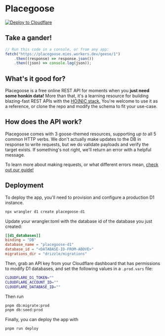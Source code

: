 # Placegoose

[![Deploy to Cloudflare](https://deploy.workers.cloudflare.com/button)](https://deploy.workers.cloudflare.com/?url=https://github.com/fiberplane/create-honc-app/tree/main/examples/uptime-monitor)


## Take a gander!
```typescript
// Run this code in a console, or from any app:
fetch("https://placegoose.mies.workers.dev/geese/1")
    .then((response) => response.json())
    .then((json) => console.log(json));
```

## What's it good for?
Placegoose is a free online REST API for moments when you **just need some honkin data!** More than that, it's a learning resource for building blazing-fast REST APIs with the [HO(N)C stack.](https://honc.dev/#overview) You're welcome to use it as a reference, or clone the repo and modify the schema to fit your use-case.

## How does the API work?
Placegoose comes with 3 goose-themed resources, supporting _up to_ all 5 common HTTP verbs. We don't actually make updates to the DB in response to write requests, but we do validate payloads and verify the target exists. If something's not right, we'll return an error with a helpful message.

To learn more about making requests, or what different errors mean, [check out our guide!](https://placegoose.fp.dev/#guide)

## Deployment
To deploy the app, you'll need to provision and configure a production D1 instance.
```sh
npx wrangler d1 create placegoose-d1
```
Update your wrangler.toml with the database id of the database you just created:
```toml
[[d1_databases]]
binding = "DB"
database_name = "placegoose-d1"
database_id = "<DATABASE-ID-FROM-ABOVE>"
migrations_dir = "drizzle/migrations"
```
Then, grab an API key from your Cloudflare dashboard that has permissions to modify D1 databases, and set the following values in a `.prod.vars` file:
```sh
CLOUDFLARE_D1_TOKEN=""
CLOUDFLARE_ACCOUNT_ID=""
CLOUDFLARE_DATABASE_ID=""
```
Then run
```sh
pnpm db:migrate:prod
pnpm db:seed:prod
```
Finally, you can deploy the app with
```sh
pnpm run deploy
```
